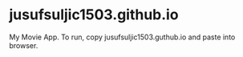 # jusufsuljic1503.github.io
My Movie App.
To run, copy jusufsuljic1503.guthub.io and paste into browser.
